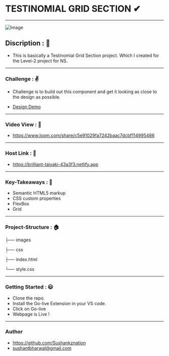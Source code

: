 # TESTINOMIAL GRID SECTION ✔

------------
![Image](https://raw.githubusercontent.com/Sushankznation/Order-Summery-NS-Project/master/images/image.png?token=GHSAT0AAAAAABV4DXQOX7PSQEXKD4J4KZ44YWSJSKQ)
## Discription : 🤙
- This is basically a Testinomial Grid Section project. Which I created for the Level-2 project for NS.

------------

### Challenge : ✌
- Challenge is to build out this component and get it looking as close to the design as possible.

- [Design Demo ](https://bit.ly/3o1xzTP "Design Demo :")



------------

### Video View : 🎥
- https://www.loom.com/share/c5e91029fa7242baac7dcbf114995486

------------

### Host Link : 🔗
- https://brilliant-taiyaki-43a3f3.netlify.app

------------

### Key-Takeaways : 🔑
- Semantic HTML5 markup
- CSS custom properties
- FlexBox
- Grid

------------

### Project-Structure : 🏠
├── images

├── css

├── index.html

└── style.css

------------

### Getting Started : 😃
- Clone the repo.
- Install the Go-live Extension in your VS code.
- Click on Go-live
- Webpage is Live !

------------

### Author
- https://github.com/Sushankznation
- sushantbharwal@gmail.com 
